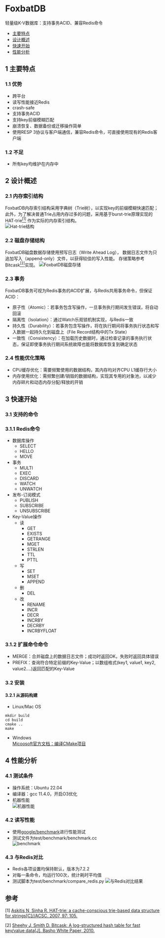 # FoxbatDB

轻量级K-V数据库：支持事务ACID、兼容Redis命令

* [主要特点](#1-主要特点)
* [设计概述](#2-设计概述)
* [快速开始](#3-快速开始)
* [性能分析](#4-性能分析)

## 1 主要特点

### 1.1 优势

* 跨平台
* 读写性能接近Redis
* crash-safe
* 支持事务ACID
* 支持key前缀模糊匹配
* 崩溃恢复、数据备份或迁移操作简单
* 使用RESP 3协议与客户端通信，兼容Redis命令，可直接使用现有的Redis客户端

### 1.2 不足

* 所有key均维护在内存中

## 2 设计概述

### 2.1 内存索引结构

FoxbatDB内存索引结构采用字典树（Trie树），以实现key的前缀模糊快速匹配；
此外，为了解决普通Trie占用内存过多的问题，采用基于burst-trie原理实现的HAT-trie[<sup>[1]</sup>](#refer-anchor-1)
作为实际的内存索引结构。  
![Hat-trie结构](https://tessil.github.io/images/hat-trie/hat_trie_hybrid.png)

### 2.2 磁盘存储结构

FoxbatDB磁盘数据存储使用预写日志（Write Ahead Log），
数据日志文件为只追加写入（append-only）文件，以获得较佳的写入性能。
存储策略参考Bitcask[<sup>[2]</sup>](#refer-anchor-2)实现。
![FoxbatDB磁盘存储](images/data.png)

### 2.3 事务

FoxbatDB事务可视为Redis事务的ACID扩展，与Redis共用事务命令，但保证ACID：

* 原子性（Atomic）：若事务包含写操作，一旦事务执行期间发生错误，将自动回滚
* 隔离性（Isolation）：通过Watch乐观锁机制实现，与Redis一致
* 持久性（Durability）：若事务包含写操作，将在执行期间将事务执行状态和写入数据一起持久化到磁盘上（File Record结构中的Tx
  State）
* 一致性（Consistency）：在加载历史数据时，通过检查记录的事务执行状态，保证即使事务执行期间系统故障也能将数据库恢复到确定状态

### 2.4 性能优化策略

* CPU缓存优化：需要频繁使用的数据结构，其内存均对齐CPU L1缓存行大小
* 内存使用优化：需频繁创建/销毁的数据结构，实现其专用的对象池，以减少内存碎片和动态内存分配/释放的开销

## 3 快速开始

### 3.1 支持的命令
### 3.1.1 Redis命令
* 数据库操作
  - SELECT
  - HELLO
  - MOVE
* 事务
  - MULTI
  - EXEC
  - DISCARD
  - WATCH
  - UNWATCH
* 发布-订阅模式
  - PUBLISH
  - SUBSCRIBE
  - UNSUBSCRIBE
* Key-Value操作
  - 读
    - GET
    - EXISTS
    - GETRANGE
    - MGET
    - STRLEN
    - TTL
    - PTTL
  - 写
    - SET
    - MSET
    - APPEND
  - 删
    - DEL
  - 改
    - RENAME
    - INCR
    - DECR
    - INCRBY
    - DECRBY
    - INCRBYFLOAT

### 3.1.2 扩展命令命令
* MERGE：合并磁盘上的数据日志文件；成功时返回OK，失败时返回具体错误
* PREFIX：查询符合特定前缀的Key-Value；以数组格式(key1, value1, key2, value2....)返回匹配的Key-Value

### 3.2 安装

#### 3.2.1 从源码构建
* Linux/Mac OS

```shell
mkdir build
cd build
cmake ..
make
```

* Windows  
  [Micoosoft官方文档：编译CMake项目](https://learn.microsoft.com/en-us/cpp/build/cmake-projects-in-visual-studio?view=msvc-170)

## 4 性能分析

### 4.1 测试条件

* 操作系统：Ubuntu 22.04
* 编译器：gcc 11.4.0，开启O3优化
* 机器性能  
  ![机器性能](images/machine.png)

### 4.2 读写性能

* 使用[google/benchmark](https://github.com/google/benchmark)进行性能测试
* 测试文件为test/benchmark/benchmark.cc  
  ![benchmark](images/benchamrk.png)

### 4.3 与Redis对比

* Redis各项设置均保持默认，版本为7.2.2
* 对每一条命令，均运行100次，统计耗时平均值
* 测试脚本为test/benchmark/compare_redis.py
  ![与Redis对比结果](images/benchmark_redis.png)

## 参考

<div id="refer-anchor-1"></div>

[1] [Askitis N, Sinha R. HAT-trie: a cache-conscious trie-based data structure for strings[C]//ACSC. 2007, 97: 105.](https://d1wqtxts1xzle7.cloudfront.net/65965420/CRPITV62Askitis-libre.pdf?1615412661=&response-content-disposition=inline%3B+filename%3DHAT_Trie_A_Cache_Conscious_Trie_Based_Da.pdf&Expires=1705206514&Signature=N5Zff-G1FTsDEfjE5-RwT5J9nSA~i89PIBE2SXBjFrQ-goCLiRHtcB7XbvpMxJsBpkZ5JvR75WwiMsAzVwOAr85FVoFwsICUmwZ-EFoKlzeKml~QxzDD7X8MKFPk3-8OP5RqycwcL~9-KoT8J-JUkoTRX-5ZV9qBX70LEOqI6E8VMwHrER05zf7VSQKwmEnVLYlV9imhy0InxCKLc-4e50xrIt4D96b0QZNqJf~dnsrxpSdVz9mfLQU8QYNnOvgCH77utQhCRvh~jL~GVKdGcWxYO0Z3WcndJ5GGtpvCDSmEaG4u-beoMkRKosDFX~v0iis7UNlO8Uh0hrPSWPusdQ__&Key-Pair-Id=APKAJLOHF5GGSLRBV4ZA)

<div id="refer-anchor-2"></div>

[2] [Sheehy J, Smith D. Bitcask: A log-structured hash table for fast key/value data[J]. Basho White Paper, 2010.](https://riak.com/assets/bitcask-intro.pdf)
